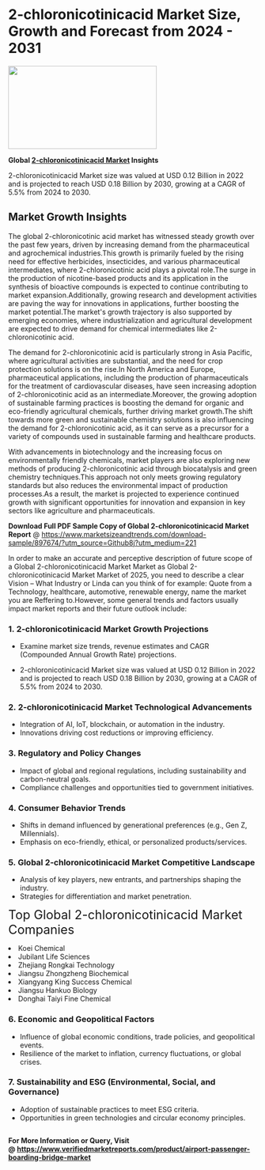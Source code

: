 <H1>2-chloronicotinicacid Market Size, Growth and Forecast from 2024 - 2031</H1><img class="aligncenter size-medium wp-image-584254" src="https://thirdeyenews.in/wp-content/uploads/2024/09/Global-Market-Research-300x168.jpeg" alt="" width="300" height="168" /><p><strong>Global&nbsp;<a href="https://www.marketsizeandtrends.com/download-sample/897674/?utm_source=Github8j?utm_medium=221">2-chloronicotinicacid Market</a> Insights</strong></p><p>2-chloronicotinicacid Market size was valued at USD 0.12 Billion in 2022 and is projected to reach USD 0.18 Billion by 2030, growing at a CAGR of 5.5% from 2024 to 2030.</p><p><h2>Market Growth Insights</h2> <p>The global 2-chloronicotinic acid market has witnessed steady growth over the past few years, driven by increasing demand from the pharmaceutical and agrochemical industries.This growth is primarily fueled by the rising need for effective herbicides, insecticides, and various pharmaceutical intermediates, where 2-chloronicotinic acid plays a pivotal role.The surge in the production of nicotine-based products and its application in the synthesis of bioactive compounds is expected to continue contributing to market expansion.Additionally, growing research and development activities are paving the way for innovations in applications, further boosting the market potential.The market's growth trajectory is also supported by emerging economies, where industrialization and agricultural development are expected to drive demand for chemical intermediates like 2-chloronicotinic acid.</p> <p>The demand for 2-chloronicotinic acid is particularly strong in Asia Pacific, where agricultural activities are substantial, and the need for crop protection solutions is on the rise.In North America and Europe, pharmaceutical applications, including the production of pharmaceuticals for the treatment of cardiovascular diseases, have seen increasing adoption of 2-chloronicotinic acid as an intermediate.Moreover, the growing adoption of sustainable farming practices is boosting the demand for organic and eco-friendly agricultural chemicals, further driving market growth.The shift towards more green and sustainable chemistry solutions is also influencing the demand for 2-chloronicotinic acid, as it can serve as a precursor for a variety of compounds used in sustainable farming and healthcare products.<p>With advancements in biotechnology and the increasing focus on environmentally friendly chemicals, market players are also exploring new methods of producing 2-chloronicotinic acid through biocatalysis and green chemistry techniques.This approach not only meets growing regulatory standards but also reduces the environmental impact of production processes.As a result, the market is projected to experience continued growth with significant opportunities for innovation and expansion in key sectors like agriculture and pharmaceuticals.</p> <p><span class=""><strong>Download Full PDF Sample Copy of Global 2-chloronicotinicacid Market Report</strong> @ <a href="https://www.marketsizeandtrends.com/download-sample/897674/?utm_source=Github8j?utm_medium=221" target="_blank">https://www.marketsizeandtrends.com/download-sample/897674/?utm_source=Github8j?utm_medium=221</a></span></p><p>In order to make an accurate and perceptive description of future scope of a Global&nbsp;2-chloronicotinicacid Market Market as Global&nbsp;2-chloronicotinicacid Market Market of 2025, you need to describe a clear Vision &ndash; What Industry or Linda can you think of for example: Quote from a Technology, healthcare, automotive, renewable energy, name the market you are Reffering to.However, some general trends and factors usually impact market reports and their future outlook include:</p><h3>1.&nbsp;<strong>2-chloronicotinicacid Market Growth Projections</strong></h3><ul><li>Examine market size trends, revenue estimates and CAGR (Compounded Annual Growth Rate) projections.</li><li><p>2-chloronicotinicacid Market size was valued at USD 0.12 Billion in 2022 and is projected to reach USD 0.18 Billion by 2030, growing at a CAGR of 5.5% from 2024 to 2030.</p></li></ul><h3>2.&nbsp;<strong>2-chloronicotinicacid Market Technological Advancements</strong></h3><ul><li>Integration of AI, IoT, blockchain, or automation in the industry.</li><li>Innovations driving cost reductions or improving efficiency.</li></ul><h3>3.&nbsp;<strong>Regulatory and Policy Changes</strong></h3><ul><li>Impact of global and regional regulations, including sustainability and carbon-neutral goals.</li><li>Compliance challenges and opportunities tied to government initiatives.</li></ul><h3>4.&nbsp;<strong>Consumer Behavior Trends</strong></h3><ul><li>Shifts in demand influenced by generational preferences (e.g., Gen Z, Millennials).</li><li>Emphasis on eco-friendly, ethical, or personalized products/services.</li></ul><h3>5.&nbsp;<strong>Global 2-chloronicotinicacid Market Competitive Landscape</strong></h3><ul><li>Analysis of key players, new entrants, and partnerships shaping the industry.</li><li>Strategies for differentiation and market penetration.</li></ul><p data-pm-slice="1 1 []"><span style="color: inherit; font-family: inherit; font-size: 25px;">Top Global 2-chloronicotinicacid Market Companies</span></p><div class="" data-test-id=""><p><li>Koei Chemical</li><li> Jubilant Life Sciences</li><li> Zhejiang Rongkai Technology</li><li> Jiangsu Zhongzheng Biochemical</li><li> Xiangyang King Success Chemical</li><li> Jiangsu Hankuo Biology</li><li> Donghai Taiyi Fine Chemical</li></p></div><h3>6.&nbsp;<strong>Economic and Geopolitical Factors</strong></h3><ul><li>Influence of global economic conditions, trade policies, and geopolitical events.</li><li>Resilience of the market to inflation, currency fluctuations, or global crises.</li></ul><h3>7.&nbsp;<strong>Sustainability and ESG (Environmental, Social, and Governance)</strong></h3><ul><li>Adoption of sustainable practices to meet ESG criteria.</li><li>Opportunities in green technologies and circular economy principles.</li></ul><h2><strong style="font-size: 14px;">For More Information or Query, Visit @&nbsp;</strong><a style="background-color: #ffffff; font-size: 14px;" href="https://www.marketsizeandtrends.com/report/2-chloronicotinicacid-market/" target="_blank">https://www.verifiedmarketreports.com/product/airport-passenger-boarding-bridge-market</a></h2>